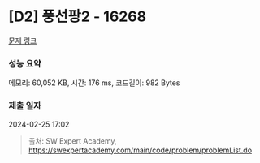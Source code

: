 # [D2] 풍선팡2 - 16268 

[문제 링크](https://swexpertacademy.com/main/code/problem/problemDetail.do?contestProbId=AYYlGU56XOkDFARc) 

### 성능 요약

메모리: 60,052 KB, 시간: 176 ms, 코드길이: 982 Bytes

### 제출 일자

2024-02-25 17:02



> 출처: SW Expert Academy, https://swexpertacademy.com/main/code/problem/problemList.do